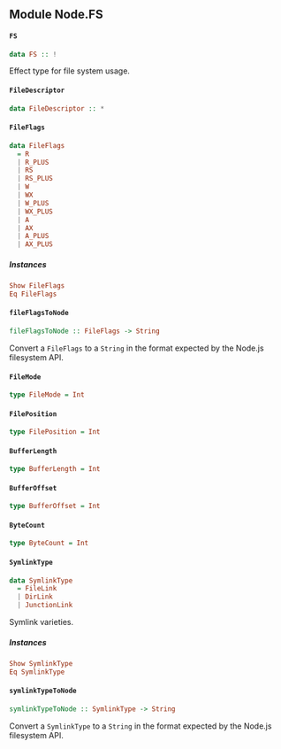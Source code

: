 ## Module Node.FS

#### `FS`

``` purescript
data FS :: !
```

Effect type for file system usage.

#### `FileDescriptor`

``` purescript
data FileDescriptor :: *
```

#### `FileFlags`

``` purescript
data FileFlags
  = R
  | R_PLUS
  | RS
  | RS_PLUS
  | W
  | WX
  | W_PLUS
  | WX_PLUS
  | A
  | AX
  | A_PLUS
  | AX_PLUS
```

##### Instances
``` purescript
Show FileFlags
Eq FileFlags
```

#### `fileFlagsToNode`

``` purescript
fileFlagsToNode :: FileFlags -> String
```

Convert a `FileFlags` to a `String` in the format expected by the Node.js
filesystem API.

#### `FileMode`

``` purescript
type FileMode = Int
```

#### `FilePosition`

``` purescript
type FilePosition = Int
```

#### `BufferLength`

``` purescript
type BufferLength = Int
```

#### `BufferOffset`

``` purescript
type BufferOffset = Int
```

#### `ByteCount`

``` purescript
type ByteCount = Int
```

#### `SymlinkType`

``` purescript
data SymlinkType
  = FileLink
  | DirLink
  | JunctionLink
```

Symlink varieties.

##### Instances
``` purescript
Show SymlinkType
Eq SymlinkType
```

#### `symlinkTypeToNode`

``` purescript
symlinkTypeToNode :: SymlinkType -> String
```

Convert a `SymlinkType` to a `String` in the format expected by the
Node.js filesystem API.


